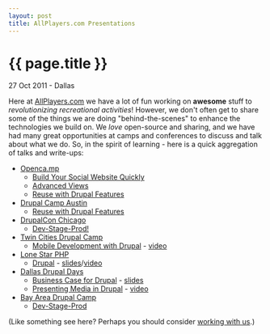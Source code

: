 ```yaml
---
layout: post
title: AllPlayers.com Presentations
---
```


<h1>{{ page.title }}</h1>

<p class="meta">27 Oct 2011 - Dallas</p>

Here at [AllPlayers.com](https://www.allplayers.com/) we have a lot of fun working on **awesome** stuff to *revolutionizing recreational activities*! However, we don't often get to share some of the things we are doing "behind-the-scenes" to enhance the technologies we build on. We *love* open-source and sharing, and we have had many great opportunities at camps and conferences to discuss and talk about what we do. So, in the spirit of learning - here is a quick aggregation of talks and write-ups:

*  [Openca.mp](http://openca.mp)
   *  [Build Your Social Website Quickly](http://openca.mp/speakers/valerie-stewart/)
   *  [Advanced Views](http://openca.mp/speakers/corey-pennycuff/)
   *  [Reuse with Drupal Features](http://openca.mp/speakers/chris-christensen/)
*  [Drupal Camp Austin](http://2010.drupalcampaustin.org)
   *  [Reuse with Drupal Features](http://2010.drupalcampaustin.org/sessions/reuse-drupal-features)
*  [DrupalCon Chicago](http://chicago2011.drupal.org)
   *  [Dev-Stage-Prod!](http://chicago2011.drupal.org/conference/bof/dev-stage-prod)
*  [Twin Cities Drupal Camp](http://2011.tcdrupal.org/)
   *  [Mobile Development with Drupal](http://prezi.com/rekcalqfgwzh/mobile-development-with-drupal/) - [video](http://vimeo.com/24467498)
*  [Lone Star PHP](http://lonestarphp.com)
   *  [Drupal](http://lonestarphp.com/#chris-christensen) - [slides](http://imetchrischris.com/Presentations/20110611-lonestarphp-drupal/)/[video](http://vimeo.com/25050906)
*  [Dallas Drupal Days](http://dallasdrupal.org)
   *  [Business Case for Drupal](http://dallasdrupal.org/sessions/allplayerscom-and-business-case-drupal) - [slides](https://docs.google.com/a/allplayers.com/present/view?id=dgg6wksk_383c377q9f3)
   *  [Presenting Media in Drupal](https://dallasdrupal.org/sessions/presenting-media-drupal) - [video](http://www.mediafront.org/dallas-drupal-days-2011-presenting-media)
*  [Bay Area Drupal Camp](http://2011.badcamp.net)
   *  [Dev-Stage-Prod](http://2011.badcamp.net/program/bofs/dev-stage-prod)


(Like something see here? Perhaps you should consider [working with us](https://www.allplayers.com/careers).)
